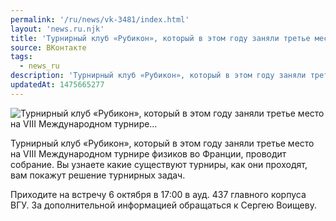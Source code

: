 ```yaml
---
permalink: '/ru/news/vk-3481/index.html'
layout: 'news.ru.njk'
title: 'Турнирный клуб «Рубикон», который в этом году заняли третье место на VIII Международном турнире'
source: ВКонтакте
tags:
  - news_ru
description: 'Турнирный клуб «Рубикон», который в этом году заняли третье место на VIII Международном турнире…'
updatedAt: 1475665277
---
```

![Турнирный клуб «Рубикон», который в этом году заняли третье место на VIII Международном турнире…](https://sun9-66.userapi.com/impf/c836230/v836230195/541e/9BqlsHotuSA.jpg?size=1280x853&quality=96&proxy=1&sign=222fbfff5f6407cca66c0446335daba9&c_uniq_tag=AuLtpHHgo8seveUugiVp6bmdh3-WRmCB2G2l1F7-U3s&type=album)

Турнирный клуб «Рубикон», который в этом году заняли третье место на VIII Международном турнире физиков во Франции, проводит собрание.
Вы узнаете какие существуют турниры, как они проходят, вам покажут решение турнирных задач.

Приходите на встречу 6 октября в 17:00 в ауд. 437 главного корпуса ВГУ.
За дополнительной информацией обращаться к Сергею Воищеву.
